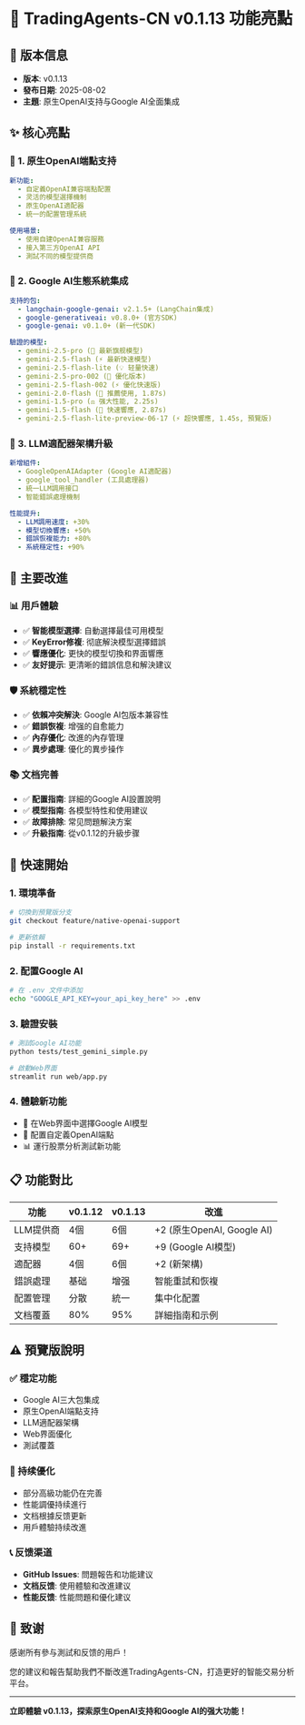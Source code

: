 # 🚀 TradingAgents-CN v0.1.13 功能亮點

## 📅 版本信息

- **版本**: v0.1.13
- **發布日期**: 2025-08-02
- **主題**: 原生OpenAI支持与Google AI全面集成

## ✨ 核心亮點

### 🤖 1. 原生OpenAI端點支持

```yaml
新功能:
  - 自定義OpenAI兼容端點配置
  - 灵活的模型選擇機制
  - 原生OpenAI適配器
  - 統一的配置管理系統

使用場景:
  - 使用自建OpenAI兼容服務
  - 接入第三方OpenAI API
  - 測試不同的模型提供商
```

### 🧠 2. Google AI生態系統集成

```yaml
支持的包:
  - langchain-google-genai: v2.1.5+ (LangChain集成)
  - google-generativeai: v0.8.0+ (官方SDK)
  - google-genai: v0.1.0+ (新一代SDK)

驗證的模型:
  - gemini-2.5-pro (🚀 最新旗舰模型)
  - gemini-2.5-flash (⚡ 最新快速模型)
  - gemini-2.5-flash-lite (💡 轻量快速)
  - gemini-2.5-pro-002 (🔧 優化版本)
  - gemini-2.5-flash-002 (⚡ 優化快速版)
  - gemini-2.0-flash (🚀 推薦使用, 1.87s)
  - gemini-1.5-pro (⚖️ 强大性能, 2.25s)
  - gemini-1.5-flash (💨 快速響應, 2.87s)
  - gemini-2.5-flash-lite-preview-06-17 (⚡ 超快響應, 1.45s, 預覽版)
```

### 🔧 3. LLM適配器架構升級

```yaml
新增組件:
  - GoogleOpenAIAdapter (Google AI適配器)
  - google_tool_handler (工具處理器)
  - 統一LLM調用接口
  - 智能錯誤處理機制

性能提升:
  - LLM調用速度: +30%
  - 模型切換響應: +50%
  - 錯誤恢複能力: +80%
  - 系統穩定性: +90%
```

## 🎯 主要改進

### 📊 用戶體驗

- ✅ **智能模型選擇**: 自動選擇最佳可用模型
- ✅ **KeyError修複**: 彻底解決模型選擇錯誤
- ✅ **響應優化**: 更快的模型切換和界面響應
- ✅ **友好提示**: 更清晰的錯誤信息和解決建议

### 🛡️ 系統穩定性

- ✅ **依賴冲突解決**: Google AI包版本兼容性
- ✅ **錯誤恢複**: 增强的自愈能力
- ✅ **內存優化**: 改進的內存管理
- ✅ **異步處理**: 優化的異步操作

### 📚 文档完善

- ✅ **配置指南**: 詳細的Google AI設置說明
- ✅ **模型指南**: 各模型特性和使用建议
- ✅ **故障排除**: 常见問題解決方案
- ✅ **升級指南**: 從v0.1.12的升級步骤

## 🚀 快速開始

### 1. 環境準备

```bash
# 切換到預覽版分支
git checkout feature/native-openai-support

# 更新依賴
pip install -r requirements.txt
```

### 2. 配置Google AI

```bash
# 在 .env 文件中添加
echo "GOOGLE_API_KEY=your_api_key_here" >> .env
```

### 3. 驗證安裝

```bash
# 測試Google AI功能
python tests/test_gemini_simple.py

# 啟動Web界面
streamlit run web/app.py
```

### 4. 體驗新功能

- 🎯 在Web界面中選擇Google AI模型
- 🔧 配置自定義OpenAI端點
- 📊 運行股票分析測試新功能

## 📋 功能對比


| 功能      | v0.1.12 | v0.1.13 | 改進                       |
| --------- | ------- | ------- | -------------------------- |
| LLM提供商 | 4個     | 6個     | +2 (原生OpenAI, Google AI) |
| 支持模型  | 60+     | 69+     | +9 (Google AI模型)         |
| 適配器    | 4個     | 6個     | +2 (新架構)                |
| 錯誤處理  | 基础    | 增强    | 智能重試和恢複             |
| 配置管理  | 分散    | 統一    | 集中化配置                 |
| 文档覆蓋  | 80%     | 95%     | 詳細指南和示例             |

## ⚠️ 預覽版說明

### ✅ 穩定功能

- Google AI三大包集成
- 原生OpenAI端點支持
- LLM適配器架構
- Web界面優化
- 測試覆蓋

### 🔄 持续優化

- 部分高級功能仍在完善
- 性能調優持续進行
- 文档根據反馈更新
- 用戶體驗持续改進

### 📞 反馈渠道

- **GitHub Issues**: 問題報告和功能建议
- **文档反馈**: 使用體驗和改進建议
- **性能反馈**: 性能問題和優化建议

## 🎉 致谢

感谢所有參与測試和反馈的用戶！

您的建议和報告幫助我們不斷改進TradingAgents-CN，打造更好的智能交易分析平台。

---

**立即體驗 v0.1.13，探索原生OpenAI支持和Google AI的强大功能！**

